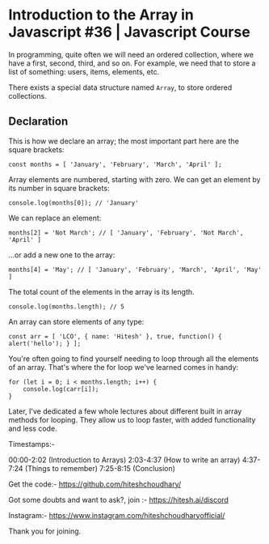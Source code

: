 # Introduction to the Array in Javascript #36 | Javascript Course

In programming, quite often we will need an ordered collection, where we have a first, second, third, and so on. For example, we need that to store a list of something: users, items, elements, etc.

There exists a special data structure named ``Array``, to store ordered collections.

## Declaration
This is how we declare an array; the most important part here are the square brackets:

```const months = [ 'January', 'February', 'March', 'April' ];```

Array elements are numbered, starting with zero.
We can get an element by its number in square brackets:

```console.log(months[0]); // 'January'```

We can replace an element:

```months[2] = 'Not March'; // [ 'January', 'February', 'Not March', 'April' ]```

...or add a new one to the array:

```months[4] = 'May'; // [ 'January', 'February', 'March', 'April', 'May' ]```

The total count of the elements in the array is its length.

```console.log(months.length); // 5```

An array can store elements of any type:

```const arr = [ 'LCO', { name: 'Hitesh' }, true, function() { alert('hello'); } ];```

You're often going to find yourself needing to loop through all the elements of an array. That's where the for loop we've learned comes in handy:

```
for (let i = 0; i < months.length; i++) {
	console.log(carr[i]);
}
```

Later, I've dedicated a few whole lectures about different built in array methods for looping. They allow us to loop faster, with added functionality and less code.

Timestamps:-

00:00-2:02 (Introduction to Arrays)
2:03-4:37 (How to write an array)
4:37-7:24 (Things to remember)
7:25-8:15 (Conclusion)

Get the code:- https://github.com/hiteshchoudhary/

Got some doubts and want to ask?, join :-
https://hitesh.ai/discord

Instagram:- https://www.instagram.com/hiteshchoudharyofficial/

Thank you for joining.
